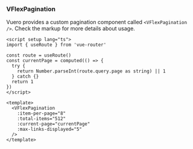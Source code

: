 ### VFlexPagination

Vuero provides a custom pagination component called `<VFlexPagination />`.
Check the markup for more details about usage.

<!--code-->

```vue
<script setup lang="ts">
import { useRoute } from 'vue-router'

const route = useRoute()
const currentPage = computed(() => {
  try {
    return Number.parseInt(route.query.page as string) || 1
  } catch {}
  return 1
})
</script>

<template>
  <VFlexPagination
    :item-per-page="8"
    :total-items="512"
    :current-page="currentPage"
    :max-links-displayed="5"
  />
</template>
```

<!--/code-->
